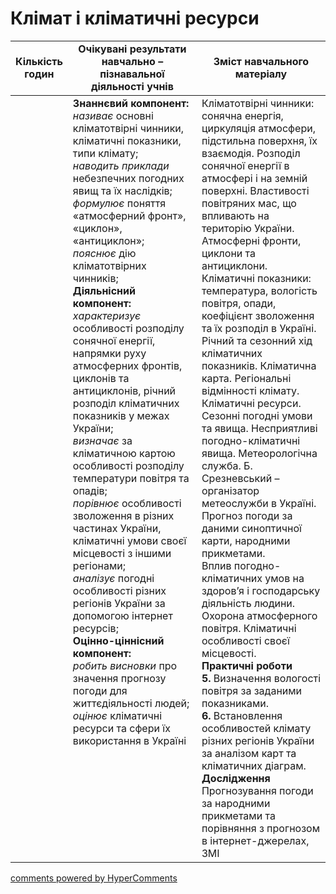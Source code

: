 <div id="hypercomments_widget" class="js-hypercomments-widget invisible"></div>

# Клімат і кліматичні ресурси

<table>
  <tr>
    <td width="10%" align="center"><b>Кількість годин</b></td>  
    <td width="45%" align="center"><b>Очікувані  результати  навчально – пізнавальної  діяльності  учнів</b></td>
    <td width="45%" align="center"><b>Зміст навчального матеріалу</b></td>
  </tr>
<tbody>
  <tr>
<td width="10%" style="vertical-align:top !important;"></td>
    <td width="45%" style="vertical-align:top !important;">
    <b>Знаннєвий компонент:</b><br>
    <i>називає</i> основні кліматотвірні чинники, кліматичні показники, типи клімату;<br>
    <i>наводить приклади</i> небезпечних погодних  явищ та їх наслідків;<br>
    <i>формулює</i> поняття «атмосферний фронт», «циклон», «антициклон»;<br>
    <i>пояснює</i> дію кліматотвірних чинників;<br>
    <b>Діяльнісний компонент:</b><br>
    <i>характеризує</i> особливості розподілу сонячної енергії, напрямки руху атмосферних фронтів, циклонів та антициклонів, річний розподіл кліматичних показників у межах України;<br>
    <i>визначає</i> за кліматичною картою особливості розподілу температури повітря та опадів;  <br>
    <i>порівнює</i> особливості зволоження в різних частинах України, кліматичні умови своєї місцевості з іншими регіонами;<br>
    <i>аналізує</i> погодні особливості різних регіонів України за допомогою інтернет ресурсів;<br>
    <b>Оцінно-ціннісний компонент:</b><br>
    <i>робить висновки</i> про значення прогнозу погоди для життєдіяльності людей;<br>
    <i>оцінює</i> кліматичні ресурси та сфери їх використання в Україні	
    </td>
    <td width="45%" style="vertical-align:top !important;">
    Кліматотвірні чинники: сонячна енергія, циркуляція атмосфери, підстильна поверхня, їх взаємодія. Розподіл сонячної енергії в атмосфері і на земній поверхні.   Властивості повітряних мас, що впливають на територію України. Атмосферні фронти, циклони та антициклони. Кліматичні показники: температура,  вологість повітря,  опади,  коефіцієнт зволоження та їх розподіл в Україні.  Річний та сезонний хід кліматичних показників. Кліматична карта. Регіональні відмінності клімату. Кліматичні ресурси.<br>
    Сезонні погодні умови та явища. Несприятливі погодно-кліматичні явища. Метеорологічна служба. Б. Срезневський  – організатор метеослужби в Україні. Прогноз погоди за даними  синоптичної карти, народними прикметами. <br>
    Вплив погодно-кліматичних умов на здоров’я і господарську діяльність людини. Охорона атмосферного повітря. Кліматичні особливості своєї місцевості. <br>
    <b>Практичні роботи</b><br>
    <b>5.</b> Визначення вологості повітря за заданими показниками. <br>
    <b>6.</b> Встановлення особливостей клімату різних регіонів України за аналізом карт та кліматичних діаграм. <br>
    <b>Дослідження</b> <br>
    Прогнозування погоди за народними прикметами та порівняння з прогнозом в  інтернет-джерелах, ЗМІ
</td>
  </tr>
</tbody>
</table>

<div class="js-hypercomments-container">
<a href="http://hypercomments.com" class="hc-link" title="comments widget">comments powered by HyperComments</a>
</div>